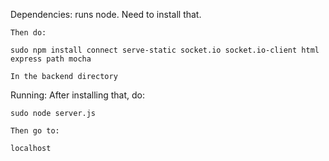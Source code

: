 Dependencies:
	runs node. Need to install that.

	Then do:

	sudo npm install connect serve-static socket.io socket.io-client html express path mocha

	In the backend directory

Running:
	After installing that, do:

	sudo node server.js

	Then go to:

	localhost
